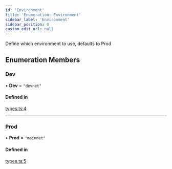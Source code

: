 ```yaml
---
id: 'Environment'
title: 'Enumeration: Environment'
sidebar_label: 'Environment'
sidebar_position: 0
custom_edit_url: null
---
```


Define which environment to use, defaults to Prod

## Enumeration Members

### Dev

• **Dev** = `"devnet"`

#### Defined in

[types.ts:4](https://github.com/Project-Krypto/ReactPayVault/blob/208ee24/src/lib/types.ts#L4)

---

### Prod

• **Prod** = `"mainnet"`

#### Defined in

[types.ts:5](https://github.com/Project-Krypto/ReactPayVault/blob/208ee24/src/lib/types.ts#L5)
